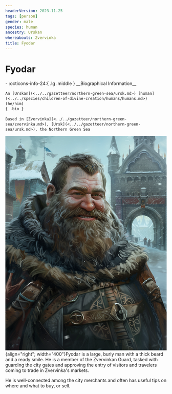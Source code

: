 ```yaml
---
headerVersion: 2023.11.25
tags: [person]
gender: male
species: human
ancestry: Urskan
whereabouts: Zvervinka
title: Fyodar
---
```

# Fyodar
<div class="grid cards ext-narrow-margin ext-one-column" markdown>
- :octicons-info-24:{ .lg .middle } __Biographical Information__

    An [Urskan](<../../gazetteer/northern-green-sea/ursk.md>) [human](<../../species/children-of-divine-creation/humans/humans.md>) (he/him)  
    { .bio }

    Based in [Zvervinka](<../../gazetteer/northern-green-sea/zvervinka.md>), [Ursk](<../../gazetteer/northern-green-sea/ursk.md>), the Northern Green Sea
</div>


![Fyodar Portrait](../../assets/fyodar-portrait.png){align="right"; width="400"}Fyodar is a large, burly man with a thick beard and a ready smile. He is a member of the Zvervinkan Guard, tasked with guarding the city gates and approving the entry of visitors and travelers coming to trade in Zvervinka's markets. 

He is well-connected among the city merchants and often has useful tips on where and what to buy, or sell. 